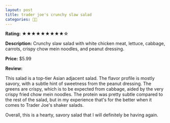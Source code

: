 ```yaml
---
layout: post
title: trader joe's crunchy slaw salad
categories: 🥗🍴
---
```


**Rating:** ★★★★★★★★★☆

**Description:** Crunchy slaw salad with white chicken meat, lettuce, cabbage, carrots, crispy chow mein noodles, and peanut dressing.

**Price:** $5.99

**Review:**

This salad is a top-tier Asian adjacent salad. The flavor profile is mostly savory, with a subtle hint of sweetness from the peanut dressing. The greens are crispy, which is to be expected from cabbage, aided by the very crispy fried chow mein noodles. The protein was pretty subtle compared to the rest of the salad, but in my experience that's for the better when it comes to Trader Joe's shaker salads.

Overall, this is a hearty, savory salad that I will definitely be having again.
